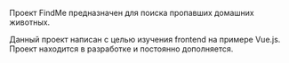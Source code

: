 Проект FindMe предназначен для поиска пропавших домашних животных.

Данный проект написан с целью изучения frontend на примере Vue.js. Проект находится в разработке и постоянно дополняется.